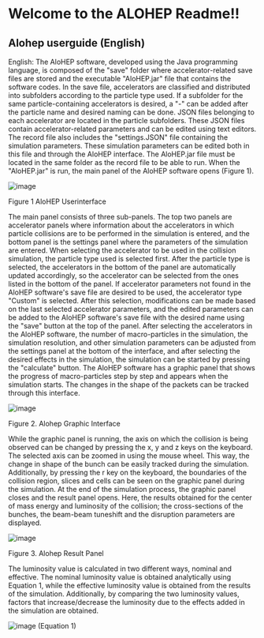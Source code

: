 # Welcome to the ALOHEP Readme!!

## Alohep userguide (English)
English: The AloHEP software, developed using the Java programming language, is composed of the "save" folder where accelerator-related save files are stored and the executable "AloHEP.jar" file that contains the software codes. In the save file, accelerators are classified and distributed into subfolders according to the particle type used. If a subfolder for the same particle-containing accelerators is desired, a "-" can be added after the particle name and desired naming can be done. JSON files belonging to each accelerator are located in the particle subfolders. These JSON files contain accelerator-related parameters and can be edited using text editors. The record file also includes the "settings.JSON" file containing the simulation parameters. These simulation parameters can be edited both in this file and through the AloHEP interface. The AloHEP.jar file must be located in the same folder as the record file to be able to run. When the "AloHEP.jar" is run, the main panel of the AloHEP software opens (Figure 1).

![image](https://user-images.githubusercontent.com/102833131/213978632-c10b790e-43cf-41b6-baa7-f3cacdaaa679.png)

Figure 1 AloHEP Userinterface

The main panel consists of three sub-panels. The top two panels are accelerator panels where information about the accelerators in which particle collisions are to be performed in the simulation is entered, and the bottom panel is the settings panel where the parameters of the simulation are entered. When selecting the accelerator to be used in the collision simulation, the particle type used is selected first. After the particle type is selected, the accelerators in the bottom of the panel are automatically updated accordingly, so the accelerator can be selected from the ones listed in the bottom of the panel. If accelerator parameters not found in the AloHEP software's save file are desired to be used, the accelerator type "Custom" is selected. After this selection, modifications can be made based on the last selected accelerator parameters, and the edited parameters can be added to the AloHEP software's save file with the desired name using the "save" button at the top of the panel. After selecting the accelerators in the AloHEP software, the number of macro-particles in the simulation, the simulation resolution, and other simulation parameters can be adjusted from the settings panel at the bottom of the interface, and after selecting the desired effects in the simulation, the simulation can be started by pressing the "calculate" button. The AloHEP software has a graphic panel that shows the progress of macro-particles step by step and appears when the simulation starts. The changes in the shape of the packets can be tracked through this interface.

![image](https://user-images.githubusercontent.com/102833131/213979261-b313f598-8ed5-42b0-a934-eb36ee889cd5.png)

Figure 2. Alohep Graphic Interface

While the graphic panel is running, the axis on which the collision is being observed can be changed by pressing the x, y and z keys on the keyboard. The selected axis can be zoomed in  using the mouse wheel. This way, the change in shape of the bunch can be easily tracked during the simulation. Additionally, by pressing the r key on the keyboard, the boundaries of the collision region, slices and cells can be seen on the graphic panel during the simulation. At the end of the simulation process, the graphic panel closes and the result panel opens. Here, the results obtained for the center of mass energy and luminosity of the collision; the cross-sections of the bunches, the beam-beam tuneshift and the disruption parameters are displayed.

![image](https://user-images.githubusercontent.com/102833131/213979993-2e0b15a5-b228-4281-aa76-072ccd0ee5c1.png)

Figure 3. Alohep Result Panel

 The luminosity value is calculated in two different ways, nominal and effective. The nominal luminosity value is obtained analytically using Equation 1, while the effective luminosity value is obtained from the results of the simulation. Additionally, by comparing the two luminosity values, factors that increase/decrease the luminosity due to the effects added in the simulation are obtained.

![image](https://user-images.githubusercontent.com/102833131/213977517-c75a03a4-9241-45ef-aecf-7b7e2c56745a.png)                         (Equation 1)
